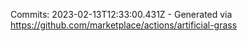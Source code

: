 Commits: 2023-02-13T12:33:00.431Z - Generated via https://github.com/marketplace/actions/artificial-grass
<br>
